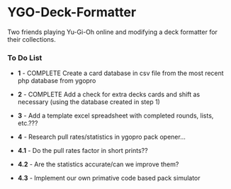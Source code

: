 # YGO-Deck-Formatter
Two friends playing Yu-Gi-Oh online and modifying a deck formatter for their collections.

### To Do List

- __1__ - COMPLETE Create a card database in csv file from the most recent php database from ygopro

- __2__ - COMPLETE Add a check for extra decks cards and shift as necessary (using the database created in step 1)

- __3__ - Add a template excel spreadsheet with completed rounds, lists, etc.???

- __4__ - Research pull rates/statistics in ygopro pack opener...

- __4.1__ - Do the pull rates factor in short prints??

- __4.2__ - Are the statistics accurate/can we improve them? 

- __4.3__ - Implement our own primative code based pack simulator

